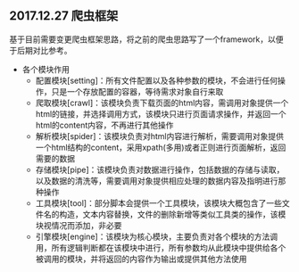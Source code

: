 ## 2017.12.27 爬虫框架
基于目前需要变更爬虫框架思路，将之前的爬虫思路写了一个framework，以便于后期对比参考。

- 各个模块作用	- 配置模块[setting]：所有文件配置以及各种参数的模块，不会进行任何操作，只是一个存放配置的容器，等待需求对象自行来取	- 爬取模块[crawl]：该模块负责下载页面的html内容，需调用对象提供一个html的链接，并选择调用方式，该模块只进行页面请求操作，并返回一个html的content内容，不再进行其他操作	- 解析模块[spider]：该模块负责对html内容进行解析，需要调用对象提供一个html结构的content，采用xpath(多用)或者正则进行页面解析，返回需要的数据	- 存储模块[pipe]：该模块负责对数据进行操作，包括数据的存储与读取，以及数据的清洗等，需要调用对象提供相应处理的数据内容及指明进行那种操作	- 工具模块[tool]：部分脚本会提供一个工具模块，该模块大概包含了一些文件名的构造，文本内容替换，文件的删除新增等类似工具类的操作，该模块视情况而添加，非必要	- 引擎模块[engine]：该模块为核心模块，主要负责对各个模块的方法调用，所有逻辑判断都在该模块中进行，所有参数均从此模块中提供给各个被调用的模块，并将返回的内容作为输出或提供其他方法使用